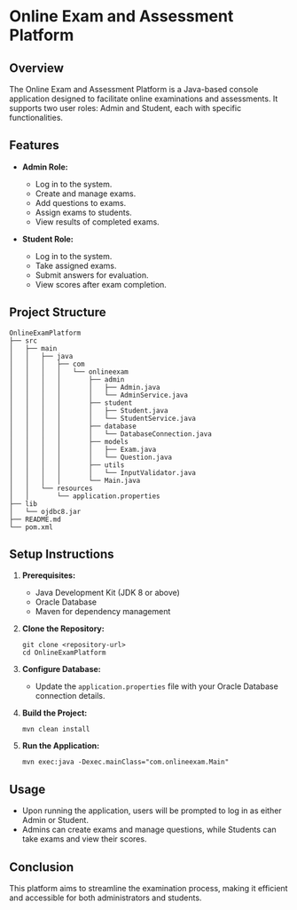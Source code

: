 # Online Exam and Assessment Platform

## Overview
The Online Exam and Assessment Platform is a Java-based console application designed to facilitate online examinations and assessments. It supports two user roles: Admin and Student, each with specific functionalities.

## Features
- **Admin Role:**
  - Log in to the system.
  - Create and manage exams.
  - Add questions to exams.
  - Assign exams to students.
  - View results of completed exams.

- **Student Role:**
  - Log in to the system.
  - Take assigned exams.
  - Submit answers for evaluation.
  - View scores after exam completion.

## Project Structure
```
OnlineExamPlatform
├── src
│   ├── main
│   │   ├── java
│   │   │   ├── com
│   │   │   │   └── onlineexam
│   │   │   │       ├── admin
│   │   │   │       │   ├── Admin.java
│   │   │   │       │   └── AdminService.java
│   │   │   │       ├── student
│   │   │   │       │   ├── Student.java
│   │   │   │       │   └── StudentService.java
│   │   │   │       ├── database
│   │   │   │       │   └── DatabaseConnection.java
│   │   │   │       ├── models
│   │   │   │       │   ├── Exam.java
│   │   │   │       │   └── Question.java
│   │   │   │       ├── utils
│   │   │   │       │   └── InputValidator.java
│   │   │   │       └── Main.java
│   │   └── resources
│   │       └── application.properties
├── lib
│   └── ojdbc8.jar
├── README.md
└── pom.xml
```

## Setup Instructions
1. **Prerequisites:**
   - Java Development Kit (JDK 8 or above)
   - Oracle Database
   - Maven for dependency management

2. **Clone the Repository:**
   ```
   git clone <repository-url>
   cd OnlineExamPlatform
   ```

3. **Configure Database:**
   - Update the `application.properties` file with your Oracle Database connection details.

4. **Build the Project:**
   ```
   mvn clean install
   ```

5. **Run the Application:**
   ```
   mvn exec:java -Dexec.mainClass="com.onlineexam.Main"
   ```

## Usage
- Upon running the application, users will be prompted to log in as either Admin or Student.
- Admins can create exams and manage questions, while Students can take exams and view their scores.

## Conclusion
This platform aims to streamline the examination process, making it efficient and accessible for both administrators and students.